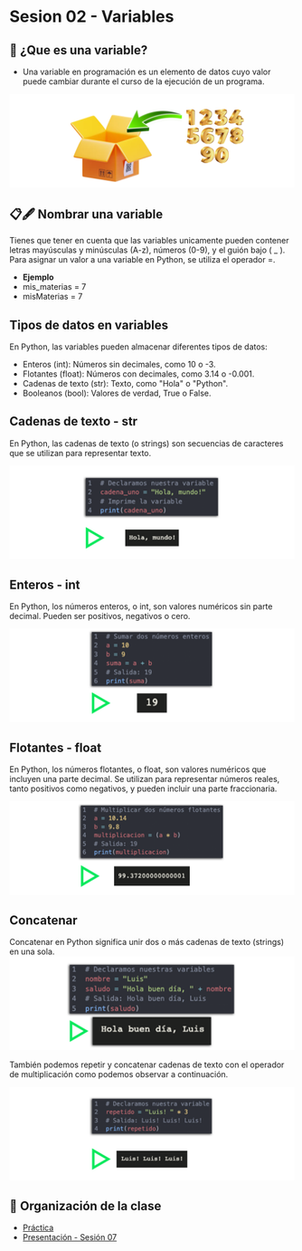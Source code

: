 # Sesion 02 - Variables

## 📢 ¿Que es una variable?
- Una variable en programación es un elemento de datos cuyo valor puede cambiar 
durante el curso de la ejecución de un programa.

![Variable](img/variable01.png)

## 📋🖋 Nombrar una variable
Tienes que tener en cuenta que las variables unicamente pueden contener letras mayúsculas y minúsculas (A-z), números (0-9), y el guión bajo ( _ ).
<br>Para asignar un valor a una variable en Python, se utiliza el operador =.
- **Ejemplo**
- mis_materias = 7
- misMaterias = 7

## Tipos de datos en variables

En Python, las variables pueden almacenar diferentes tipos de datos:

* Enteros (int): Números sin decimales, como 10 o -3.
* Flotantes (float): Números con decimales, como 3.14 o -0.001.
* Cadenas de texto (str): Texto, como "Hola" o "Python".
* Booleanos (bool): Valores de verdad, True o False.

## Cadenas de texto - str
En Python, las cadenas de texto (o strings) son secuencias de caracteres que se utilizan para representar texto.

![Sumar números](img/string.png)

## Enteros - int
En Python, los números enteros, o int, son valores numéricos sin parte decimal. Pueden ser positivos, negativos o cero.

![Sumar números](img/suma-numeros.png)

## Flotantes - float
En Python, los números flotantes, o float, son valores numéricos que incluyen una parte decimal. Se utilizan para representar números reales, tanto positivos como negativos, y pueden incluir una parte fraccionaria.

![Sumar números](img/flotantes.png)

## Concatenar

Concatenar en Python significa unir dos o más cadenas de texto (strings) en una sola.
![Variable](img/concatenacion-texto.png)

También podemos repetir y concatenar cadenas de texto con el operador de multiplicación como podemos observar a continuación.

![Variable](img/multiplicacion-concatenacion.png)

## 📝 Organización de la clase

- [Práctica](practica/README.md)
- [Presentación - Sesión 07](presentacion/Sesion-07.pptx)